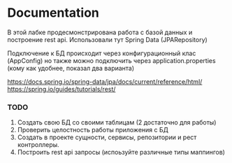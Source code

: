 # Documentation
В этой лабке продесмонстрирована работа с базой данных 
и построение rest api. Использовали тут Spring Data (JPARepository)

Подключение к БД происходит через конфигурационный клас (AppConfig)
но также можно подключить через application.properties (кому как удобнее, показал два варианта)

https://docs.spring.io/spring-data/jpa/docs/current/reference/html/
https://spring.io/guides/tutorials/rest/



### TODO
1) Создать свою БД со своими таблицам (2 достаточно для работы)
2) Проверить целостность работы приложения с БД
3) Создать в проекте сущности, сервисы, репозитории и рест контроллеры.
4) Построить rest api запросы (испоьзуйте различные типы маппингов)
